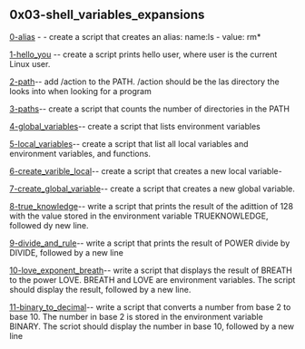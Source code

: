 ## 0x03-shell_variables_expansions

[0-alias](.\0-alias) - - create a script that creates an alias: name:ls - value: rm*

[1-hello_you](.\1-hello_you) -- create a script prints hello user, where user is the current Linux user.

[2-path](.\2-path)-- add /action to the PATH. /action should be the las directory the looks into when looking for a program

[3-paths](.\3-paths)-- create a script that counts the number of directories in the PATH

[4-global_variables](-\4-global_variables)-- create a script that lists environment variables

[5-local_variables](./5-local_variables)-- create a script that list
 all local variables and environment variables, and functions.

[6-create_varible_local](./6-create_variable_local)-- create a script that creates a new local variable-

[7-create_global_variable](./7-create_global_variable)-- create a script that creates a new global variable.

[8-true_knowledge](./7-true_knowledge)-- write a script that prints the result of the adittion of 128 with the value stored in the environment variable TRUEKNOWLEDGE, followed dy new line.

[9-divide_and_rule](./9-divide_and_rule)-- write a script that prints the result of POWER divide by DIVIDE, followed by a new line

[10-love_exponent_breath](./10-love_exponent_breath)-- write a script that displays the result of BREATH to the power LOVE. BREATH and LOVE are environment variables. The script should display the result, followed by a new line.

[11-binary_to_decimal](./11-binary_to_decimal)-- write a script that converts a number from base 2 to base 10. The number in base 2 is stored in the environment variable BINARY. The scriot should display the number in base 10, followed by a new line